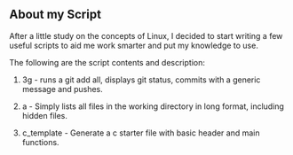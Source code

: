 ## About my Script

After a little study on the concepts of Linux, I decided to start writing a few useful scripts to aid me work smarter and put my knowledge to use.

The following are the script contents and description:

1. 3g - runs a git add all, displays git status, commits with a generic message and pushes.

2. a - Simply lists all files in the working directory in long format, including hidden files.

3. c_template - Generate a c starter file with basic header and main functions.
